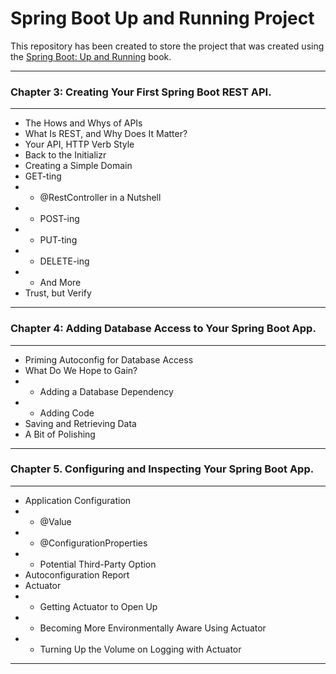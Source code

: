 
# Spring Boot Up and Running Project

This repository has been created to store the project that was created using the [Spring Boot: Up and Running](https://www.oreilly.com/library/view/spring-boot-up/9781492076971/) book.

***

### Chapter 3: Creating Your First Spring Boot REST API.

***

* The Hows and Whys of APIs
* What Is REST, and Why Does It Matter?
* Your API, HTTP Verb Style
* Back to the Initializr
* Creating a Simple Domain
* GET-ting
* * @RestController in a Nutshell
* * POST-ing
* * PUT-ting
* * DELETE-ing
* * And More
* Trust, but Verify

***

### Chapter 4: Adding Database Access to Your Spring Boot App.

***

* Priming Autoconfig for Database Access
* What Do We Hope to Gain?
* * Adding a Database Dependency
* * Adding Code
* Saving and Retrieving Data
* A Bit of Polishing

***

### Chapter 5. Configuring and Inspecting Your Spring Boot App.

***

* Application Configuration
* * @Value
* * @ConfigurationProperties
* * Potential Third-Party Option
* Autoconfiguration Report
* Actuator
* * Getting Actuator to Open Up
* * Becoming More Environmentally Aware Using Actuator
* * Turning Up the Volume on Logging with Actuator

***